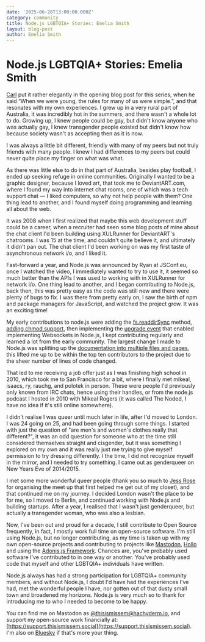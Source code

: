 ```yaml
---
date: '2025-06-28T13:00:00.000Z'
category: community
title: Node.js LGBTQIA+ Stories: Emelia Smith
layout: blog-post
author: Emelia Smith
---
```


# Node.js LGBTQIA+ Stories: Emelia Smith


[Carl](https://nodejs.org/en/blog/community/2025-pride) put it rather elegantly in the opening blog post for this series, when he said “When we were young, the rules for many of us were simple.”, and that resonates with my own experiences. I grew up in a very rural part of Australia, it was incredibly hot in the summers, and there wasn't a whole lot to do. Growing up, I knew people could be gay, but didn't know anyone who was actually gay, I knew transgender people existed but didn't know how because society wasn't as accepting then as it is now.

I was always a little bit different, friendly with many of my peers but not truly friends with many people. I knew I had differences to my peers but could never quite place my finger on what was what.

As there was little else to do in that part of Australia, besides play football, I ended up seeking refuge in online communities. Originally I wanted to be a graphic designer, because I loved art, that took me to DeviantART.com, where I found my way into internet chat rooms, one of which was a tech support chat — I liked computers, so why not help people with them? One thing lead to another, and I found myself doing programming and learning all about the web.

It was 2008 when I first realized that maybe this web development stuff could be a career, when a recruiter had seen some blog posts of mine about the chat client I'd been building using XULRunner for DeviantART's chatrooms. I was 15 at the time, and couldn't quite believe it, and ultimately it didn't pan out. The chat client I'd been working on was my first taste of asynchronous network i/o, and I liked it. 

Fast-forward a year, and Node.js was announced by Ryan at JSConf.eu, once I watched the video, I immediately wanted to try to use it, it seemed so much better than the APIs I was used to working with in XULRunner for network i/o. One thing lead to another, and I began contributing to Node.js, back then, this was pretty easy as the code was still new and there were plenty of bugs to fix. I was there from pretty early on, I saw the birth of npm and package managers for JavaScript, and watched the project grow. It was an exciting time!

My early contributions to node.js were adding the [fs.readdirSync](https://github.com/nodejs/node/commit/05d6da6c4af25fc417902ad1bbae9198e58ff37a) method, [adding chmod support](https://github.com/nodejs/node/commit/bcc032e43aac86d71739150009d8d75b5a9de26f), then implementing the [upgrade event](https://github.com/nodejs/node/commit/f990f24ad36ddaff3c378531d15ea5c052467d41) that enabled implementing Websockets in Node.js, I kept contributing regularly and learned a lot from the early community. The largest change I made to Node.js was splitting up the [documentation into multiple files and pages](https://github.com/nodejs/node/commit/e190c9616ed0b05eb66e1ae6681a8bb4a5f5f3e5), this lifted me up to be within the top ten contributors to the project due to the sheer number of lines of code changed.

That led to me receiving a job offer just as I was finishing high school in 2010, which took me to San Francisco for a bit, where I finally met mikeal, isaacs, ry, rauchg, and polotek in person. These were people I'd previously only known from IRC chats, hence using their handles, or from the node.js podcast I hosted in 2010 with Mikeal Rogers (it was called The Noded, I have no idea if it's still online somewhere).

I didn't realise I was queer until much later in life, after I'd moved to London. I was 24 going on 25, and had been going through some things. I started with just the question of "are men's and women's clothes really that different?", it was an odd question for someone who at the time still considered themselves straight and cisgender, but it was something I explored on my own and it was really just me trying to give myself permission to try dressing differently. I the time, I did not recognize myself in the mirror, and I needed to try something. I came out as genderqueer on New Years Eve of 2014/2015.

I met some more wonderful queer people (thank you so much to [Jess Rose](https://mastodon.social/@jessie) for organising the meet up that first helped me get out of my closet), and that continued me on my journey. I decided London wasn't the place to be for me, so I moved to Berlin, and continued working with Node.js and building startups. After a year, I realised that I wasn't just genderqueer, but actually a transgender woman, who was also a lesbian.

Now, I've been out and proud for a decade, I still contribute to Open Source frequently, in fact, I mostly work full time on open-source software. I'm still using Node.js, but no longer contributing, as my time is taken up with my own open-source projects and contributing to projects like [Mastodon](https://github.com/mastodon/mastodon/pulls?q=is%3Amerged+is%3Apr+author%3AThisIsMissEm+), [Hollo](https://github.com/fedify-dev/hollo/pulls?q=is%3Amerged+is%3Apr+author%3AThisIsMissEm+) and using the [Adonis.js Framework](https://adonisjs.com). Chances are, you've probably used software I've contributed to in one way or another. You've probably used code that myself and other LGBTQIA+ individuals have written.

Node.js always has had a strong participation for LGBTQIA+ community members, and without Node.js, I doubt I'd have had the experiences I've had, met the wonderful people I have, nor gotten out of that dusty small town and broadened my horizons. Node.js is very much so to thank for introducing me to who I needed to become to be happy.

You can find me on Mastodon as [@thisismissem@hachyderm.io](https://hachyderm.io/@thisismissem), and support my open-source work financially at: [https://support.thisismissem.social](https://support.thisismissem.social). I'm also on [Bluesky](https://bsky.app/profile/thisismissem.social) if that's more your thing.
